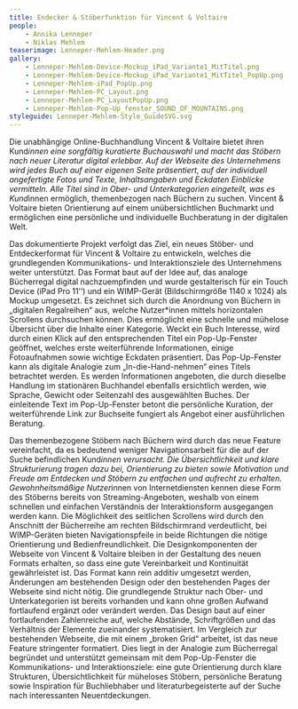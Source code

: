 ```yaml
---
title: Endecker & Stöberfunktion für Vincent & Voltaire
people:
    - Annika Lenneper
    - Niklas Mehlem
teaserimage: Lenneper-Mehlem-Header.png
gallery:
    - Lenneper-Mehlem-Device-Mockup_iPad_Variante1_MitTitel.png
    - Lenneper-Mehlem-Device-Mockup_iPad_Variante1_MitTitel_PopUp.png
    - Lenneper-Mehlem-iPad_PopUp.png
    - Lenneper-Mehlem-PC_Layout.png
    - Lenneper-Mehlem-PC_LayoutPopUp.png
    - Lenneper-Mehlem-Pop-Up_fenster_SOUND_OF_MOUNTAINS.png
styleguide: Lenneper-Mehlem-Style_GuideSVG.svg
---
```


Die unabhängige Online-Buchhandlung Vincent & Voltaire bietet ihren Kund*innen eine sorgfältig kuratierte Buchauswahl und macht das Stöbern nach neuer Literatur digital erlebbar. Auf der Webseite des Unternehmens wird jedes Buch auf einer eigenen Seite präsentiert, auf der individuell angefertigte Fotos und Texte, Inhaltsangaben und Eckdaten Einblicke vermitteln. Alle Titel sind in Ober- und Unterkategorien eingeteilt, was es Kund*innen ermöglich, themenbezogen nach Büchern zu suchen. Vincent & Voltaire bieten Orientierung auf einem unübersichtlichen Buchmarkt und ermöglichen eine persönliche und individuelle Buchberatung in der digitalen Welt.

Das dokumentierte Projekt verfolgt das Ziel, ein neues Stöber- und Entdeckerformat für Vincent & Voltaire zu entwickeln, welches die grundlegenden Kommunikations- und Interaktionsziele des Unternehmens weiter unterstützt.
Das Format baut auf der Idee auf, das analoge Bücherregal digital nachzuempfinden und wurde gestalterisch für ein Touch Device (iPad Pro 11‘‘) und ein WIMP-Gerät (Bildschirmgröße 1140 x 1024) als Mockup umgesetzt. Es zeichnet sich durch die Anordnung von Büchern in „digitalen Regalreihen“ aus, welche Nutzer*innen mittels horizontalen Scrollens durchsuchen können. Dies ermöglicht eine schnelle und mühelose Übersicht über die Inhalte einer Kategorie. Weckt ein Buch Interesse, wird durch einen Klick auf den entsprechenden Titel ein Pop-Up-Fenster geöffnet, welches erste weiterführende Informationen, einige Fotoaufnahmen sowie wichtige Eckdaten präsentiert. Das Pop-Up-Fenster kann als digitale Analogie zum „In-die-Hand-nehmen“ eines Titels betrachtet werden. Es werden Informationen angeboten, die durch dieselbe Handlung im stationären Buchhandel ebenfalls ersichtlich werden, wie Sprache, Gewicht oder Seitenzahl des ausgewählten Buches. Der einleitende Text im Pop-Up-Fenster betont die persönliche Kuration, der weiterführende Link zur Buchseite fungiert als Angebot einer ausführlichen Beratung.

Das themenbezogene Stöbern nach Büchern wird durch das neue Feature vereinfacht, da es bedeutend weniger Navigationsarbeit für die auf der Suche befindlichen Kund*innen verursacht. Die Übersichtlichkeit und klare Strukturierung tragen dazu bei, Orientierung zu bieten sowie Motivation und Freude am Entdecken und Stöbern zu entfachen und aufrecht zu erhalten. Gewohnheitsmäßige Nutzer*innen von Internetdiensten kennen diese Form des Stöberns bereits von Streaming-Angeboten, weshalb von einem schnellen und einfachen Verständnis der Interaktionsform ausgegangen werden kann. Die Möglichkeit des seitlichen Scrollens wird durch den Anschnitt der Bücherreihe am rechten Bildschirmrand verdeutlicht, bei WIMP-Geräten bieten Navigationspfeile in beide Richtungen die nötige Orientierung und Bedienfreundlichkeit. 
Die Designkomponenten der Webseite von Vincent & Voltaire bleiben in der Gestaltung des neuen Formats erhalten, so dass eine gute Vereinbarkeit und Kontinuität gewährleistet ist. Das Format kann rein additiv umgesetzt werden, Änderungen am bestehenden Design oder den bestehenden Pages der Webseite sind nicht nötig. Die grundlegende Struktur nach Ober- und Unterkategorien ist bereits vorhanden und kann ohne großen Aufwand fortlaufend ergänzt oder verändert werden.
Das Design baut auf einer fortlaufenden Zahlenreiche auf, welche Abstände, Schriftgrößen und das Verhältnis der Elemente zueinander systematisiert. Im Vergleich zur bestehenden Webseite, die mit einem „broken Grid“ arbeitet, ist das neue Feature stringenter formatiert. Dies liegt in der Analogie zum Bücherregal begründet und unterstützt gemeinsam mit dem Pop-Up-Fenster die Kommunikations- und Interaktionsziele: eine gute Orientierung durch klare Strukturen, Übersichtlichkeit für müheloses Stöbern, persönliche Beratung sowie Inspiration für Buchliebhaber und literaturbegeisterte auf der Suche nach interessanten Neuentdeckungen.
